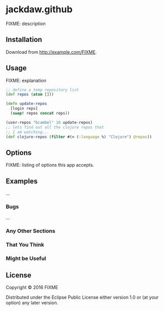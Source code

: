 # jackdaw.github

FIXME: description

## Installation

Download from http://example.com/FIXME.

## Usage

FIXME: explanation

```clojure
;; define a temp repository list
(def repos (atom []))

(defn update-repos
  [login reps]
  (swap! repos concat reps))

(user-repos "bcambel" 10 update-repos)
;; lets find out all the clojure repos that
;; I am watching...
(def clojure-repos (filter #(= (:language %) "Clojure") @repos))


```

## Options

FIXME: listing of options this app accepts.

## Examples

...

### Bugs

...

### Any Other Sections
### That You Think
### Might be Useful

## License

Copyright © 2016 FIXME

Distributed under the Eclipse Public License either version 1.0 or (at
your option) any later version.
